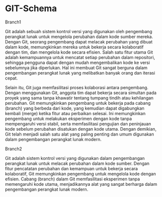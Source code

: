 # GIT-Schema

Branch1

Git adalah sebuah sistem kontrol versi yang digunakan oleh pengembang perangkat lunak untuk mengelola perubahan dalam kode sumber mereka. Dengan Git, seorang pengembang dapat melacak perubahan yang dibuat dalam kode, memungkinkan mereka untuk bekerja secara kolaboratif dengan tim, dan mengelola kode secara efisien. Salah satu fitur utama Git adalah kemampuannya untuk mencatat setiap perubahan dalam repositori, sehingga pengguna dapat dengan mudah mengembalikan kode ke versi sebelumnya jika diperlukan. Hal ini membuat Git sangat berguna dalam pengembangan perangkat lunak yang melibatkan banyak orang dan iterasi cepat.

Selain itu, Git juga memfasilitasi proses kolaborasi antara pengembang. Dengan menggunakan Git, anggota tim dapat bekerja secara simultan pada proyek yang sama tanpa khawatir tentang tumpang tindih atau kehilangan perubahan. Git memungkinkan pengembang untuk bekerja pada cabang (branch) yang berbeda dari kode, yang kemudian dapat digabungkan kembali (merge) ketika fitur atau perbaikan selesai. Ini memungkinkan pengembang untuk melakukan eksperimen dengan kode tanpa mempengaruhi versi stabil, serta memfasilitasi pengujian dan peninjauan kode sebelum perubahan disatukan dengan kode utama. Dengan demikian, Git telah menjadi salah satu alat yang paling penting dan umum digunakan dalam pengembangan perangkat lunak modern.

Branch2

Git adalah sistem kontrol versi yang digunakan dalam pengembangan perangkat lunak untuk melacak perubahan dalam kode sumber. Dengan fitur pencatatan perubahan dan kemampuan untuk bekerja secara kolaboratif, Git memungkinkan pengembang untuk mengelola kode dengan efisien. Cabang (branch) dalam Git memfasilitasi eksperimen tanpa memengaruhi kode utama, menjadikannya alat yang sangat berharga dalam pengembangan perangkat lunak modern.

